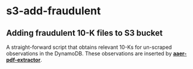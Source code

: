 # s3-add-fraudulent
## Adding fraudulent 10-K files to S3 bucket
A straight-forward script that obtains relevant 10-Ks for un-scraped observations in the DynamoDB. These observations are inserted by [**aaer-pdf-extractor**](https://github.com/veritas-lie-detection/aaer-pdf-extractor).

